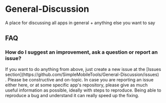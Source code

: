 # General-Discussion
A place for discussing all apps in general + anything else you want to say

FAQ
---
<h3>How do I suggest an improvement, ask a question or report an issue?</h3>
If you want to do anything from above, just create a new issue at the [Issues section](https://github.com/SimpleMobileTools/General-Discussion/issues) . Please be constructive and on-topic. In case you are reporting an issue either here, or at some specific app's repository, please give as much useful information as possible, ideally with steps to reproduce. Being able to reproduce a bug and understand it can really speed up the fixing.
